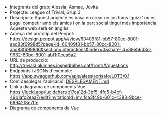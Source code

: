 
 * Integrants del grup: Alessia, Asmae, Jovita
 * Projecte: League of Trivial, Grup 3
 * Descripció: Aquest projecte es basa en crear un joc tipus 'quizz' on es pugui competir amb els amics i on la part social tingui més importància. Aquesta web serà en anglès.
 * Adreça del prototip del Penpot: https://design.penpot.app/#/view/60409f81-bb57-80cc-8001-aad83f6998d5?page-id=60409f81-bb57-80cc-8001-aad83f6998d6&section=interactions&index=0&share-id=39eb6d3d-9932-80bd-8001-abf1f0eea5a2
 * URL de producció: http://trivial3.alumnes.inspedralbes.cat/front/#/questions 
 * Endpoints i JSONs d'exemple: https://app.swaggerhub.com/apis/alessiacrisafo/LOT3/0.1
 * Com desplegar l'aplicació: [DESPLEGAMENT.md](DESPLEGAMENT.md)
 * Link a diagrama de components Vue https://lucid.app/lucidchart/b17ca12d-3bf5-4fd5-b4cf-49b1afc2eaa7/edit?invitationId=inv_fca3f49b-601c-4383-9bce-66942f8e7ffe
 * [Diagrama de components de Vue](Vue_components.png)